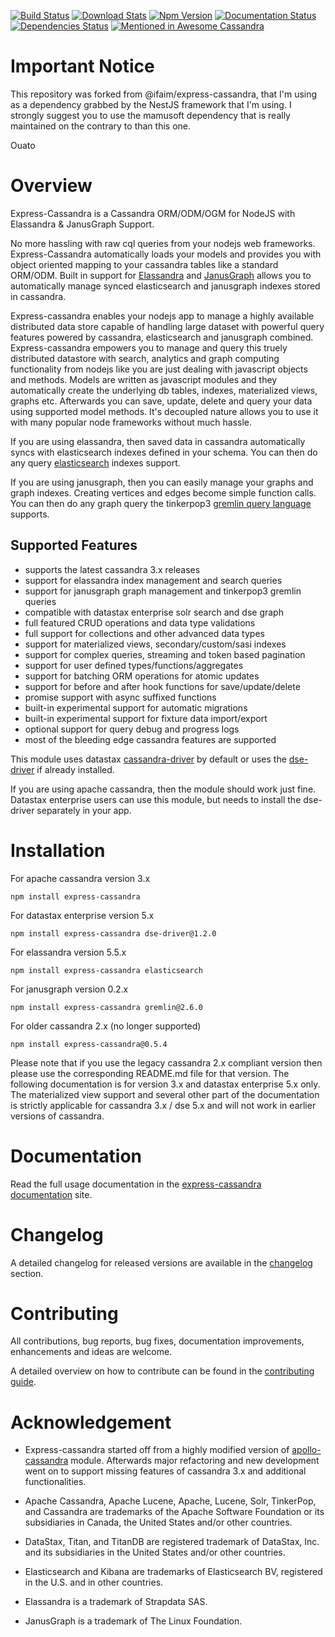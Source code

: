 [![Build Status](https://travis-ci.org/masumsoft/express-cassandra.svg)](https://travis-ci.org/masumsoft/express-cassandra)
[![Download Stats](https://img.shields.io/npm/dm/express-cassandra.svg)](https://www.npmjs.com/package/express-cassandra)
[![Npm Version](https://badge.fury.io/js/express-cassandra.svg)](https://www.npmjs.com/package/express-cassandra)
[![Documentation Status](https://readthedocs.org/projects/express-cassandra/badge/?version=latest)](http://express-cassandra.readthedocs.io/en/latest/?badge=latest)
[![Dependencies Status](https://david-dm.org/masumsoft/express-cassandra/status.svg)](https://david-dm.org/masumsoft/express-cassandra)
[![Mentioned in Awesome Cassandra](https://awesome.re/mentioned-badge.svg)](https://anant.github.io/awesome-cassandra/)

# Important Notice

This repository was forked from @ifaim/express-cassandra, that I'm using as a dependency
grabbed by the NestJS framework that I'm using. I strongly suggest you to use the
mamusoft dependency that is really maintained on the contrary to than this one.

Ouato

# Overview

Express-Cassandra is a Cassandra ORM/ODM/OGM for NodeJS with Elassandra & JanusGraph Support.

No more hassling with raw cql queries from your nodejs web frameworks. Express-Cassandra automatically loads your models and provides you with object oriented mapping to your cassandra tables like a standard ORM/ODM. Built in support for [Elassandra](http://www.elassandra.io/) and [JanusGraph](http://janusgraph.org/) allows you to automatically manage synced elasticsearch and janusgraph indexes stored in cassandra.

Express-cassandra enables your nodejs app to manage a highly available distributed data store capable of handling large dataset with powerful query features powered by cassandra, elasticsearch and janusgraph combined. Express-cassandra empowers you to manage and query this truely distributed datastore with search, analytics and graph computing functionality from nodejs like you are just dealing with javascript objects and methods. Models are written as javascript modules and they automatically create the underlying db tables, indexes, materialized views, graphs etc. Afterwards you can save, update, delete and query your data using supported model methods. It's decoupled nature allows you to use it with many popular node frameworks without much hassle.

If you are using elassandra, then saved data in cassandra automatically syncs with elasticsearch indexes defined in your schema. You can then do any query [elasticsearch](https://www.elastic.co/products/elasticsearch) indexes support.

If you are using janusgraph, then you can easily manage your graphs and graph indexes. Creating vertices and edges become simple function calls. You can then do any graph query the tinkerpop3 [gremlin query language](http://docs.janusgraph.org/latest/gremlin.html) supports.

## Supported Features

* supports the latest cassandra 3.x releases
* support for elassandra index management and search queries
* support for janusgraph graph management and tinkerpop3 gremlin queries
* compatible with datastax enterprise solr search and dse graph
* full featured CRUD operations and data type validations
* full support for collections and other advanced data types
* support for materialized views, secondary/custom/sasi indexes
* support for complex queries, streaming and token based pagination
* support for user defined types/functions/aggregates
* support for batching ORM operations for atomic updates
* support for before and after hook functions for save/update/delete
* promise support with async suffixed functions
* built-in experimental support for automatic migrations
* built-in experimental support for fixture data import/export
* optional support for query debug and progress logs
* most of the bleeding edge cassandra features are supported

This module uses datastax [cassandra-driver](https://github.com/datastax/nodejs-driver) by default or uses the [dse-driver](https://github.com/datastax/nodejs-driver-dse) if already installed.

If you are using apache cassandra, then the module should work just fine. Datastax enterprise users can use this module, but needs to install the dse-driver separately in your app.

# Installation

For apache cassandra version 3.x

    npm install express-cassandra

For datastax enterprise version 5.x

    npm install express-cassandra dse-driver@1.2.0

For elassandra version 5.5.x

    npm install express-cassandra elasticsearch

For janusgraph version 0.2.x

    npm install express-cassandra gremlin@2.6.0

For older cassandra 2.x (no longer supported)

    npm install express-cassandra@0.5.4

Please note that if you use the legacy cassandra 2.x compliant version then please use the corresponding README.md file for that version. The following documentation is for version 3.x and datastax enterprise 5.x only. The materialized view support and several other part of the documentation is strictly applicable for cassandra 3.x / dse 5.x and will not work in earlier versions of cassandra.

# Documentation

Read the full usage documentation in the [express-cassandra documentation](http://express-cassandra.readthedocs.io) site.

# Changelog

A detailed changelog for released versions are available in the [changelog](./CHANGELOG.md) section.

# Contributing

All contributions, bug reports, bug fixes, documentation improvements, enhancements and ideas are welcome.

A detailed overview on how to contribute can be found in the [contributing guide](./CONTRIBUTING.md).

# Acknowledgement

* Express-cassandra started off from a highly modified version of [apollo-cassandra](https://github.com/3logic/apollo-cassandra) module. Afterwards major refactoring and new development went on to support missing features of cassandra 3.x and additional functionalities.

* Apache Cassandra, Apache Lucene, Apache, Lucene, Solr, TinkerPop, and Cassandra are trademarks of the Apache Software Foundation or its subsidiaries in Canada, the United States and/or other countries.

* DataStax, Titan, and TitanDB are registered trademark of DataStax, Inc. and its subsidiaries in the United States and/or other countries.

* Elasticsearch and Kibana are trademarks of Elasticsearch BV, registered in the U.S. and in other countries.

* Elassandra is a trademark of Strapdata SAS.

* JanusGraph is a trademark of The Linux Foundation.
